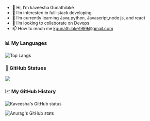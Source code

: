 - 👋 Hi, I’m kaveesha Gunathilake
- 👀 I’m interested in full-stack developing 
- 🌱 I’m currently learning Java,python, Javascript,node js, and react
- 💞️ I’m looking to collaborate on Devops
- 📫 How to reach me kgunathilake1999@gmail.com

<!---
kaveeshag723/kaveeshag723 is a ✨ special ✨ repository because its `README.md` (this file) appears on your GitHub profile.
You can click the Preview link to take a look at your changes.
--->

### :bar_chart: My Languages

![Top Langs](https://github-readme-stats.vercel.app/api/top-langs?username=kaveeshag723&layout=compact&langs_count=10) 

### :memo: GitHub Statues

<img src="https://github-readme-streak-stats.herokuapp.com/?user=zluvsand">


### :chart_with_upwards_trend: My GitHub History

![Kaveesha's GitHub status](https://github-readme-stats.vercel.app/api?username=kaveeshag723&show_icons=true&count_private=true)

![Anurag's GitHub stats](https://github-readme-stats.vercel.app/api?username=anuraghazra&theme=dark&show_icons=true)


